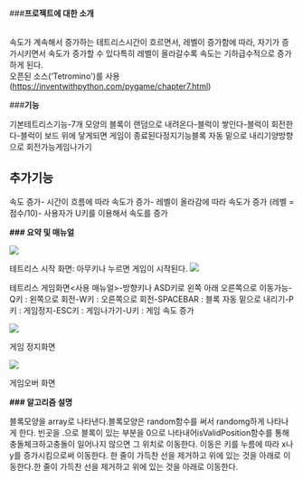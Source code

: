 ###**프로젝트에 대한 소개**

<br>속도가 계속해서 증가하는 테트리스시간이 흐르면서, 레벨이 증가함에 따라, 자기가 증가시키면서 속도가 증가할 수 있다특히 레벨이 올라갈수록 속도는 기하급수적으로 증가하게 된다. <br>
오픈된 소스(‘Tetromino')를 사용<br>(https://inventwithpython.com/pygame/chapter7.html)

###**기능**

기본테트리스기능-7개 모양의 블록이 랜덤으로 내려온다-블럭이 쌓인다-블럭이 회전한다-블럭이 보드 위에 닿게되면 게임이 종료된다정지기능블록 자동 밑으로 내리기양방향으로 회전가능게임나가기
## **추가기능**

속도 증가- 시간이 흐름에 따라 속도가 증가- 레벨이 올라감에 따라 속도가 증가 (레벨 = 점수/10)- 사용자가 U키를 이용해서 속도를 증가 

**### 요약 및 매뉴얼**

![](http://postfiles5.naver.net/MjAxNzA2MTVfMjkg/MDAxNDk3NTAwNTkxMTk3.M3QVoHoSbn2Fv9ycbv17a6sxpdQK5uIO86LD4c7DBQMg.ozIASHyFLgTG2KGGGJ02yUgWKS814COw9iLqsOoIMR0g.JPEG.kimjieun211/%EC%8B%9C%EC%9E%91%ED%99%94%EB%A9%B4.JPG?type=w2)

테트리스 시작 화면: 아무키나 누르면 게임이 시작된다.
![](http://postfiles7.naver.net/MjAxNzA2MTVfMzIg/MDAxNDk3NTAwNTYwMjEy.2v_O0iyJVWLTrlx3qdSAnOG_Ikf-11_HjrP5msjZHOwg.XSbd_mGMjWH5p1GeQ9RtnppZv_s-9A0l-ccbaOCTj2Ug.JPEG.kimjieun211/ffff.JPG?type=w2)

테트리스 게임화면<사용 매뉴얼>-방향키나 ASD키로 왼쪽 아래 오른쪽으로 이동가능-Q키 : 왼쪽으로 회전-W키 : 오른쪽으로 회전-SPACEBAR : 블록 자동 밑으로 내리기-P키 : 게임정지-ESC키 : 게임나가기-U키 : 게임 속도 증가 

![](http://postfiles15.naver.net/MjAxNzA2MTVfMjg2/MDAxNDk3NTAwNTYxMTcw.sgQD_Ufj4sLir4PKjG-kA759UpszGhWHx568IQh809Qg.gqtaVhzlTamCZBJzkz6lpbGADBCpDvYNjJjUndngV6Mg.JPEG.kimjieun211/hjjk.JPG?type=w2)

게임 정지화면

![](http://postfiles7.naver.net/MjAxNzA2MTVfODYg/MDAxNDk3NTAwNTYwODA2.rUhqAnOwtB4mLKB0bTtECCgAVl85-MTRvBvQXal6Yj8g.AtqpvEug9X5mGGOTSJG0cTu7KD41Fwle-WytM1v3LMUg.JPEG.kimjieun211/ghj.JPG?type=w2)

게임오버 화면

**### 알고리즘 설명**

블록모양을 array로 나타낸다.블록모양은 random함수를 써서 randomg하게 나타나게 한다.
빈곳을 .으로 블록이 있는 부분을 0으로 나타내어isValidPosition함수를 통해 충돌체크하고충돌이 일어나지 않으면 그 위치로 이동한다.
이동은 키를 누름에 따라 x나 y를 증가시킴으로써 이동한다.
한 줄이 가득찬 선을 제거하고 위에 있는 것을 아래로 이동한다.한 줄이 가득찬 선을 제거하고 위에 있는 것을 아래로 이동한다.
